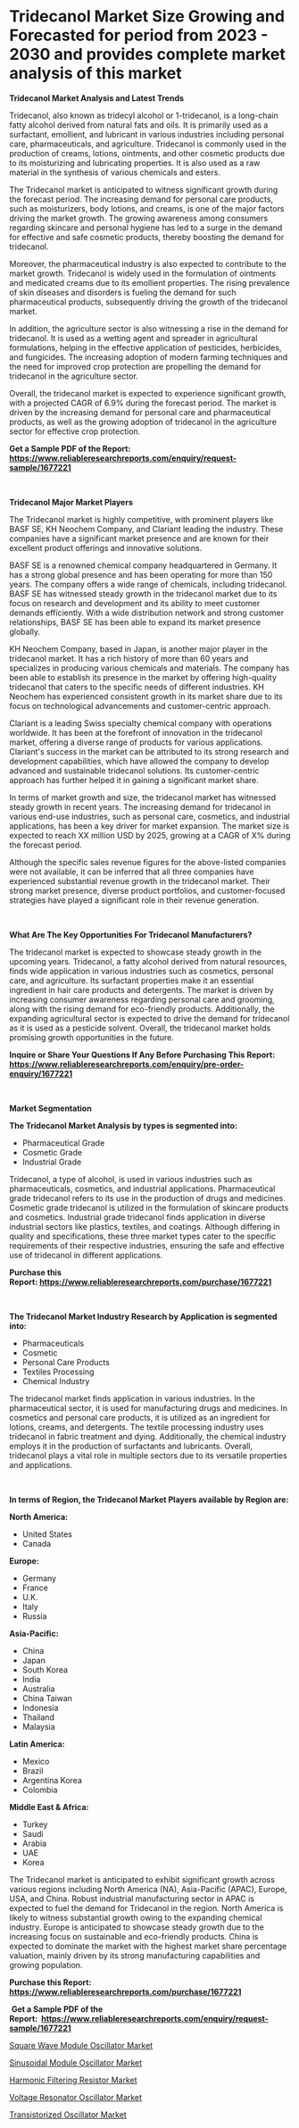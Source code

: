 <p><h1>Tridecanol Market Size Growing and Forecasted for period from 2023 - 2030 and provides complete market analysis of this market</h1></p><p><strong>Tridecanol Market Analysis and Latest Trends</strong></p>
<p><p>Tridecanol, also known as tridecyl alcohol or 1-tridecanol, is a long-chain fatty alcohol derived from natural fats and oils. It is primarily used as a surfactant, emollient, and lubricant in various industries including personal care, pharmaceuticals, and agriculture. Tridecanol is commonly used in the production of creams, lotions, ointments, and other cosmetic products due to its moisturizing and lubricating properties. It is also used as a raw material in the synthesis of various chemicals and esters.</p><p>The Tridecanol market is anticipated to witness significant growth during the forecast period. The increasing demand for personal care products, such as moisturizers, body lotions, and creams, is one of the major factors driving the market growth. The growing awareness among consumers regarding skincare and personal hygiene has led to a surge in the demand for effective and safe cosmetic products, thereby boosting the demand for tridecanol.</p><p>Moreover, the pharmaceutical industry is also expected to contribute to the market growth. Tridecanol is widely used in the formulation of ointments and medicated creams due to its emollient properties. The rising prevalence of skin diseases and disorders is fueling the demand for such pharmaceutical products, subsequently driving the growth of the tridecanol market.</p><p>In addition, the agriculture sector is also witnessing a rise in the demand for tridecanol. It is used as a wetting agent and spreader in agricultural formulations, helping in the effective application of pesticides, herbicides, and fungicides. The increasing adoption of modern farming techniques and the need for improved crop protection are propelling the demand for tridecanol in the agriculture sector.</p><p>Overall, the tridecanol market is expected to experience significant growth, with a projected CAGR of 6.9% during the forecast period. The market is driven by the increasing demand for personal care and pharmaceutical products, as well as the growing adoption of tridecanol in the agriculture sector for effective crop protection.</p></p>
<p><strong>Get a Sample PDF of the Report:&nbsp; <a href="https://www.reliableresearchreports.com/enquiry/request-sample/1677221">https://www.reliableresearchreports.com/enquiry/request-sample/1677221</a></strong></p>
<p>&nbsp;</p>
<p><strong>Tridecanol Major Market Players</strong></p>
<p><p>The Tridecanol market is highly competitive, with prominent players like BASF SE, KH Neochem Company, and Clariant leading the industry. These companies have a significant market presence and are known for their excellent product offerings and innovative solutions.</p><p>BASF SE is a renowned chemical company headquartered in Germany. It has a strong global presence and has been operating for more than 150 years. The company offers a wide range of chemicals, including tridecanol. BASF SE has witnessed steady growth in the tridecanol market due to its focus on research and development and its ability to meet customer demands efficiently. With a wide distribution network and strong customer relationships, BASF SE has been able to expand its market presence globally.</p><p>KH Neochem Company, based in Japan, is another major player in the tridecanol market. It has a rich history of more than 60 years and specializes in producing various chemicals and materials. The company has been able to establish its presence in the market by offering high-quality tridecanol that caters to the specific needs of different industries. KH Neochem has experienced consistent growth in its market share due to its focus on technological advancements and customer-centric approach.</p><p>Clariant is a leading Swiss specialty chemical company with operations worldwide. It has been at the forefront of innovation in the tridecanol market, offering a diverse range of products for various applications. Clariant's success in the market can be attributed to its strong research and development capabilities, which have allowed the company to develop advanced and sustainable tridecanol solutions. Its customer-centric approach has further helped it in gaining a significant market share.</p><p>In terms of market growth and size, the tridecanol market has witnessed steady growth in recent years. The increasing demand for tridecanol in various end-use industries, such as personal care, cosmetics, and industrial applications, has been a key driver for market expansion. The market size is expected to reach XX million USD by 2025, growing at a CAGR of X% during the forecast period.</p><p>Although the specific sales revenue figures for the above-listed companies were not available, it can be inferred that all three companies have experienced substantial revenue growth in the tridecanol market. Their strong market presence, diverse product portfolios, and customer-focused strategies have played a significant role in their revenue generation.</p></p>
<p>&nbsp;</p>
<p><strong>What Are The Key Opportunities For Tridecanol Manufacturers?</strong></p>
<p><p>The tridecanol market is expected to showcase steady growth in the upcoming years. Tridecanol, a fatty alcohol derived from natural resources, finds wide application in various industries such as cosmetics, personal care, and agriculture. Its surfactant properties make it an essential ingredient in hair care products and detergents. The market is driven by increasing consumer awareness regarding personal care and grooming, along with the rising demand for eco-friendly products. Additionally, the expanding agricultural sector is expected to drive the demand for tridecanol as it is used as a pesticide solvent. Overall, the tridecanol market holds promising growth opportunities in the future.</p></p>
<p><strong>Inquire or Share Your Questions If Any Before Purchasing This Report: <a href="https://www.reliableresearchreports.com/enquiry/pre-order-enquiry/1677221">https://www.reliableresearchreports.com/enquiry/pre-order-enquiry/1677221</a></strong></p>
<p>&nbsp;</p>
<p><strong>Market Segmentation</strong></p>
<p><strong>The Tridecanol Market Analysis by types is segmented into:</strong></p>
<p><ul><li>Pharmaceutical Grade</li><li>Cosmetic Grade</li><li>Industrial Grade</li></ul></p>
<p><p>Tridecanol, a type of alcohol, is used in various industries such as pharmaceuticals, cosmetics, and industrial applications. Pharmaceutical grade tridecanol refers to its use in the production of drugs and medicines. Cosmetic grade tridecanol is utilized in the formulation of skincare products and cosmetics. Industrial grade tridecanol finds application in diverse industrial sectors like plastics, textiles, and coatings. Although differing in quality and specifications, these three market types cater to the specific requirements of their respective industries, ensuring the safe and effective use of tridecanol in different applications.</p></p>
<p><strong>Purchase this Report:&nbsp;<a href="https://www.reliableresearchreports.com/purchase/1677221">https://www.reliableresearchreports.com/purchase/1677221</a></strong></p>
<p>&nbsp;</p>
<p><strong>The Tridecanol Market Industry Research by Application is segmented into:</strong></p>
<p><ul><li>Pharmaceuticals</li><li>Cosmetic</li><li>Personal Care Products</li><li>Textiles Processing</li><li>Chemical Industry</li></ul></p>
<p><p>The tridecanol market finds application in various industries. In the pharmaceutical sector, it is used for manufacturing drugs and medicines. In cosmetics and personal care products, it is utilized as an ingredient for lotions, creams, and detergents. The textile processing industry uses tridecanol in fabric treatment and dying. Additionally, the chemical industry employs it in the production of surfactants and lubricants. Overall, tridecanol plays a vital role in multiple sectors due to its versatile properties and applications.</p></p>
<p>&nbsp;</p>
<p><strong>In terms of Region, the Tridecanol Market Players available by Region are:</strong></p>
<p>
    <p> <strong> North America: </strong>
        <ul>
            <li>United States</li>
            <li>Canada</li>
        </ul>
        </p> 
    <p> <strong> Europe: </strong>
        <ul>
            <li>Germany</li>
            <li>France</li>
            <li>U.K.</li>
            <li>Italy</li>
            <li>Russia</li>
        </ul>
        </p> 
    <p> <strong> Asia-Pacific: </strong>
        <ul>
            <li>China</li>
            <li>Japan</li>
            <li>South Korea</li>
            <li>India</li>
            <li>Australia</li>
            <li>China Taiwan</li>
            <li>Indonesia</li>
            <li>Thailand</li>
            <li>Malaysia</li>
        </ul>
        </p> 
    <p> <strong> Latin America: </strong>
        <ul>
            <li>Mexico</li>
            <li>Brazil</li>
            <li>Argentina Korea</li>
            <li>Colombia</li>
        </ul>
        </p> 
    <p> <strong> Middle East & Africa: </strong>
        <ul>
            <li>Turkey</li>
            <li>Saudi</li>
            <li>Arabia</li>
            <li>UAE</li>
            <li>Korea</li>
        </ul>
    </p>
    </p>
<p><p>The Tridecanol market is anticipated to exhibit significant growth across various regions including North America (NA), Asia-Pacific (APAC), Europe, USA, and China. Robust industrial manufacturing sector in APAC is expected to fuel the demand for Tridecanol in the region. North America is likely to witness substantial growth owing to the expanding chemical industry. Europe is anticipated to showcase steady growth due to the increasing focus on sustainable and eco-friendly products. China is expected to dominate the market with the highest market share percentage valuation, mainly driven by its strong manufacturing capabilities and growing population.</p></p>
<p><strong>Purchase this Report: <a href="https://www.reliableresearchreports.com/purchase/1677221">https://www.reliableresearchreports.com/purchase/1677221</a></strong></p>
<p>&nbsp;<strong>Get a Sample PDF of the Report:&nbsp;&nbsp;<a href="https://www.reliableresearchreports.com/enquiry/request-sample/1677221">https://www.reliableresearchreports.com/enquiry/request-sample/1677221</a></strong></p>
<p><strong></strong></p>
<p><p><a href="https://medium.com/@edenkrajcik/square-wave-module-oscillator-market-comprehensive-assessment-by-type-application-and-geography-785c6b9c763a">Square Wave Module Oscillator Market</a></p><p><a href="https://medium.com/@jensenklein/sinusoidal-module-oscillator-market-report-reveals-the-latest-trends-and-growth-opportunities-of-d636138ea623">Sinusoidal Module Oscillator Market</a></p><p><a href="https://medium.com/@pauladams6h/harmonic-filtering-resistor-market-insight-market-trends-growth-forecasted-from-2023-to-2030-8e5d52a4411a">Harmonic Filtering Resistor Market</a></p><p><a href="https://medium.com/@nicosmitham/voltage-resonator-oscillator-market-insights-into-market-cagr-market-trends-and-growth-19c09ad1a52d">Voltage Resonator Oscillator Market</a></p><p><a href="https://medium.com/@jasperkuhic2023/transistorized-oscillator-market-analysis-and-sze-forecasted-for-period-from-2023-to-2030-97514c0f2391">Transistorized Oscillator Market</a></p></p>